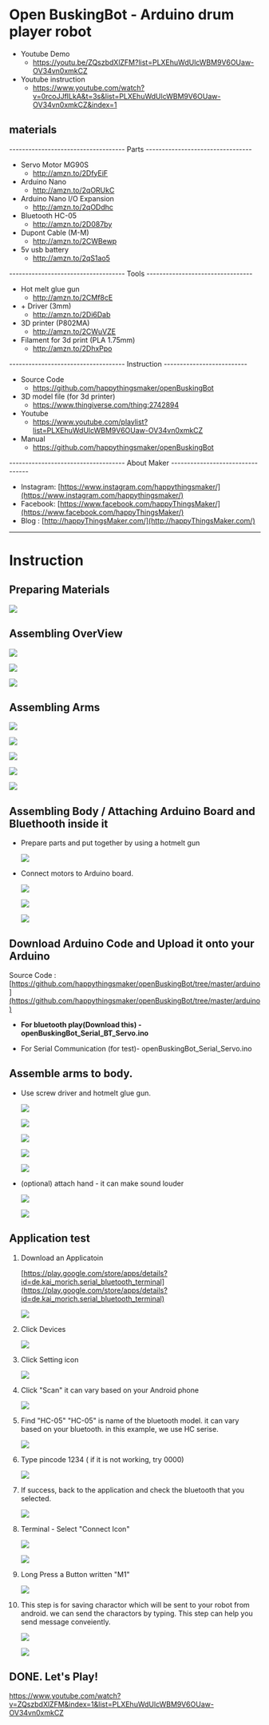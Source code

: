 # Open BuskingBot - Arduino drum player robot

- Youtube Demo
    - https://youtu.be/ZQszbdXlZFM?list=PLXEhuWdUlcWBM9V6OUaw-OV34vn0xmkCZ
- Youtube instruction
    - https://www.youtube.com/watch?v=0rcoJJfILkA&t=3s&list=PLXEhuWdUlcWBM9V6OUaw-OV34vn0xmkCZ&index=1

## materials

------------------------------------ Parts ---------------------------------
- Servo Motor MG90S  
    - http://amzn.to/2DfyEiF
- Arduino Nano
    - http://amzn.to/2qORUkC
- Arduino Nano I/O Expansion  
    - http://amzn.to/2qODdhc
- Bluetooth HC-05  
    - http://amzn.to/2D087by
- Dupont Cable (M-M)  
    - http://amzn.to/2CWBewp
- 5v usb battery  
    - http://amzn.to/2qS1ao5

------------------------------------ Tools ---------------------------------
- Hot melt glue gun
    - http://amzn.to/2CMf8cE
- \+ Driver (3mm)
    - http://amzn.to/2Di6Dab
- 3D printer  (P802MA)
    - http://amzn.to/2CWuVZE
- Filament for 3d print (PLA 1.75mm)
    - http://amzn.to/2DhxPpo

------------------------------------ Instruction --------------------------

- Source Code
    - https://github.com/happythingsmaker/openBuskingBot
- 3D model file (for 3d printer)
    - https://www.thingiverse.com/thing:2742894
- Youtube
    - https://www.youtube.com/playlist?list=PLXEhuWdUlcWBM9V6OUaw-OV34vn0xmkCZ
- Manual
    - https://github.com/happythingsmaker/openBuskingBot

------------------------------------ About Maker ---------------------------------

- Instagram: [https://www.instagram.com/happythingsmaker/](https://www.instagram.com/happythingsmaker/)
- Facebook: [https://www.facebook.com/happyThingsMaker/](https://www.facebook.com/happyThingsMaker/)
- Blog : [http://happyThingsMaker.com/](http://happyThingsMaker.com/)

---

# Instruction

## Preparing Materials

![](img/0.OverallParts.jpg)


## Assembling OverView

![](img/2.assem_1.jpg)

![](img/2.assem_2.jpg)

![](img/2.assem_3.jpg)


## Assembling Arms

![](img/2.assem_5.jpg)

![](img/2.assem_6.jpg)

![](img/2.assem_7.jpg)

![](img/2.assem_8.jpg)

![](img/2.assem_9.jpg)


## Assembling Body \/ Attaching Arduino Board and Bluethooth inside it

* Prepare parts and put together by using a hotmelt gun

    ![](img/2.assem_10.jpg)

* Connect motors to Arduino board.

    ![](img/2.assem_10_1.jpg)

    ![](img/2.assem_10_2.jpg)

    ![](img/2.assem_10_3.jpg)

## Download Arduino Code and Upload it onto your Arduino

Source Code :  [https://github.com/happythingsmaker/openBuskingBot/tree/master/arduino](https://github.com/happythingsmaker/openBuskingBot/tree/master/arduino)

- **For bluetooth play(Download this) - openBuskingBot_Serial_BT_Servo.ino**

- For Serial Communication (for test)- openBuskingBot_Serial_Servo.ino

## Assemble arms to body.

* Use screw driver and hotmelt glue gun.

    ![](img/2.assem_11.jpg)    
    
    ![](img/2.assem_12.jpg)
    
    ![](img/2.assem_13.jpg)
    
    ![](img/2.assem_14.jpg)

    ![](img/2.assem_15.jpg)

* (optional) attach hand - it can make sound louder

    ![](img/2.assem_16.jpg)

    ![](img/2.assem_17.jpg)
    

## Application test

1. Download an Applicatoin 

    [https://play.google.com/store/apps/details?id=de.kai_morich.serial_bluetooth_terminal](https://play.google.com/store/apps/details?id=de.kai_morich.serial_bluetooth_terminal)
   
    ![](img/3_1_1.jpg)

2. Click Devices

    ![](img/3_1.jpg)

3. Click Setting icon

    ![](img/3_2.jpg)

4. Click "Scan"
    it can vary based on your Android phone 

    ![](img/3_3.jpg)

5. Find "HC-05"
    "HC-05" is name of the bluetooth model. it can vary based on your bluetooth. in this example, we use HC serise.

    ![](img/3_4.jpg)

6. Type pincode 1234 ( if it is not working, try 0000)

    ![](img/3_5.jpg)

6. If success, back to the application and check the bluetooth that you selected. 

    ![](img/3_6.jpg)

7. Terminal - Select "Connect Icon"

    ![](img/3_7.jpg)

    ![](img/3_8.jpg)

8. Long Press a Button written "M1" 

    ![](img/3_9.jpg)

9. This step is for saving charactor which will be sent to your robot from android. we can send the charactors by typing. This step can help you send message conveiently.

    ![](img/3_10.jpg)

    ![](img/3_11.jpg)

## DONE. Let's Play!

https://www.youtube.com/watch?v=ZQszbdXlZFM&index=1&list=PLXEhuWdUlcWBM9V6OUaw-OV34vn0xmkCZ

